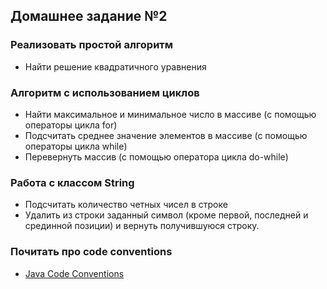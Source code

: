 ## Домашнее задание №2

### Реализовать простой алгоритм
 * Найти решение квадратичного уравнения

### Алгоритм с использованием циклов
 * Найти максимальное и минимальное число в массиве (с помощью операторы цикла for)
 * Подсчитать среднее значение элементов в массиве (с помощью операторы цикла while)
 * Перевернуть массив (с помощью оператора цикла do-while)

### Работа с классом String
 * Подсчитать количество четных чисел в строке
 * Удалить из строки заданный символ (кроме первой, последней и срединной позиции) и вернуть получившуюся строку.

### Почитать про code conventions
 * [Java Code Conventions](http://www.oracle.com/technetwork/java/codeconventions-150003.pdf)